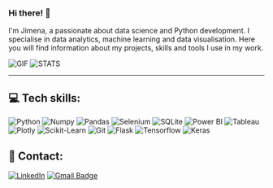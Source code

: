 ### Hi there! 👋
I'm Jimena, a passionate about data science and Python development. I specialise in data analytics, machine learning and data visualisation. Here you will find information about my projects, skills and tools I use in my work.


![GIF](girlcoding.gif)
![STATS](https://github-readme-stats.vercel.app/api?username=Jimme7&theme=radical&hide_border=false&include_all_commits=true&count_private=true)

---
## 💻 Tech skills:
![Python](https://img.shields.io/badge/Python-yellow?style=for-the-badge&logo=python&logoColor=white&labelColor=101010)
![Numpy](https://img.shields.io/badge/Numpy-777BB4?style=for-the-badge&logo=numpy&logoColor=white&labelColor=101010)
![Pandas](https://img.shields.io/badge/Pandas-2C2D72?style=for-the-badge&logo=pandas&logoColor=white&labelColor=101010)
![Selenium](https://img.shields.io/badge/Selenium-43B02A?style=for-the-badge&logo=Selenium&logoColor=white&labelColor=101010)
![SQLite](https://img.shields.io/badge/SQLite-07405E?style=for-the-badge&logo=sqlite&logoColor=white)
![Power BI](https://img.shields.io/badge/PowerBI-F2C811?style=for-the-badge&logo=Power%20BI&logoColor=white) 
![Tableau](https://img.shields.io/badge/Tableau-E97627?style=for-the-badge&logo=Tableau&logoColor=white) 
![Plotly](https://img.shields.io/badge/Plotly-239120?style=for-the-badge&logo=plotly&logoColor=white) 
![Scikit-Learn](https://img.shields.io/badge/scikit_learn-F7931E?style=for-the-badge&logo=scikit-learn&logoColor=white)
![Git](https://img.shields.io/badge/GIT-E44C30?style=for-the-badge&logo=git&logoColor=white&labelColor=101010)
![Flask](https://img.shields.io/badge/Flask-000000?style=for-the-badge&logo=flask&logoColor=white&labelColor=101010)
![Tensorflow](https://img.shields.io/badge/TensorFlow-FF6F00?style=for-the-badge&logo=tensorflow&logoColor=white&labelColor=101010)
![Keras](https://img.shields.io/badge/Keras-FF0000?style=for-the-badge&logo=keras&logoColor=white&labelColor=101010)

## 📩 Contact:
[![LinkedIn](https://img.shields.io/badge/LinkedIn-%230077B5.svg?logo=linkedin&logoColor=white)](https://www.linkedin.com/in/jimeali/)
[![Gmail Badge](https://img.shields.io/badge/-Gmail-c14438?style=flat-plastic&logo=Gmail&logoColor=white&link=mailto:jimena.alia.97@gmail.com)](mailto:jimena.alia.97@gmail.com)

<!--
**Jimme7/Jimme7** is a ✨ _special_ ✨ repository because its `README.md` (this file) appears on your GitHub profile.

Here are some ideas to get you started:

- 🔭 I’m currently working on ...
- 🌱 I’m currently learning ...
- 👯 I’m looking to collaborate on ...
- 🤔 I’m looking for help with ...
- 💬 Ask me about ...
- 📫 How to reach me: ...
- 😄 Pronouns: ...
- ⚡ Fun fact: ...
-->
